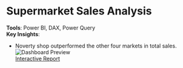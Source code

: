 # Supermarket Sales Analysis
**Tools**: Power BI, DAX, Power Query  
**Key Insights**:  
- Noverty shop outperformed the other four markets in total sales.    
![Dashboard Preview](<img width="1306" height="737" alt="Ekran görüntüsü 2025-07-28 223612" src="https://github.com/user-attachments/assets/6beb6206-036c-4e55-8ead-b706c68473d7" />
)  
[Interactive Report]([https://app.powerbi.com/...](https://app.powerbi.com/groups/eb4ca80c-57cc-4a9c-97d7-88c350e221fe/reports/e49a8708-80df-4be2-8d80-5eff369c295c/d834a802cec6e0f6eb74?redirectedFromSignup=1&experience=power-bi))  
